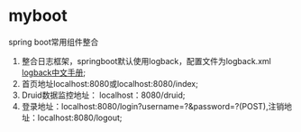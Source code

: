 # myboot
spring boot常用组件整合

1. 整合日志框架，springboot默认使用logback，配置文件为logback.xml  [logback中文手册](http://www.logback.cn/);
2. 首页地址localhost:8080或localhost:8080/index;
3. Druid数据监控地址： localhost：8080/druid;
4. 登录地址：localhost:8080/login?username=?&password=?(POST),注销地址：localhost:8080/logout;